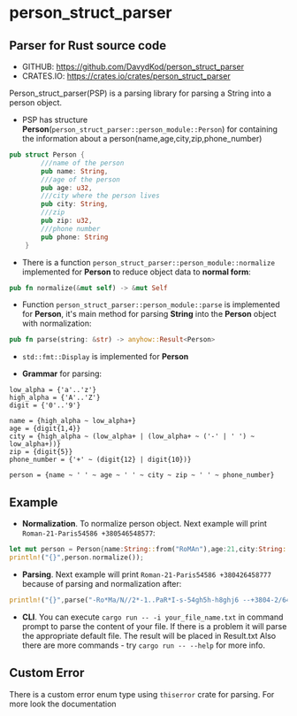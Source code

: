 # person_struct_parser

## Parser for Rust source code

- GITHUB: https://github.com/DavydKod/person_struct_parser
- CRATES.IO: https://crates.io/crates/person_struct_parser

Person_struct_parser(PSP) is a parsing library for parsing a String into a person object.

- PSP has structure **Person**(`person_struct_parser::person_module::Person`) for containing the information about a person(name,age,city,zip,phone_number)

```rust
pub struct Person {
        ///name of the person
        pub name: String,
        ///age of the person
        pub age: u32,
        ///city where the person lives
        pub city: String,
        ///zip
        pub zip: u32,
        ///phone number
        pub phone: String
    }
```

- There is a function `person_struct_parser::person_module::normalize` implemented for **Person** to reduce object data to **normal form**:

```rust
pub fn normalize(&mut self) -> &mut Self
```

- Function `person_struct_parser::person_module::parse` is implemented for **Person**, it's main method for parsing **String** into the **Person** object with normalization:

```rust
pub fn parse(string: &str) -> anyhow::Result<Person>
```

- `std::fmt::Display` is implemented for **Person**

- **Grammar** for parsing:

```pest
low_alpha = {'a'..'z'}
high_alpha = {'A'..'Z'}
digit = {'0'..'9'}

name = {high_alpha ~ low_alpha+}
age = {digit{1,4}}
city = {high_alpha ~ (low_alpha+ | (low_alpha+ ~ ('-' | ' ') ~ low_alpha+))}
zip = {digit{5}}
phone_number = {'+' ~ (digit{12} | digit{10})}

person = {name ~ ' ' ~ age ~ ' ' ~ city ~ zip ~ ' ' ~ phone_number}
```

## Example

- **Normalization**. To normalize person object. Next example will print `Roman-21-Paris54586 +380546548577`:

```rust
let mut person = Person{name:String::from("RoMAn"),age:21,city:String::from("PaRiS"),zip:54586,phone:"+380546548577"};
println!("{}",person.normalize());
```

- **Parsing**. Next example will print `Roman-21-Paris54586 +380426458777` because of parsing and normalization after:

```rust
println!("{}",parse("-Ro*Ma/N//2*-1..PaR*I-s-54gh5h-h8ghj6 --+3804-2/64/58-*777").unwrap());
```

- **CLI**. You can execute `cargo run -- -i your_file_name.txt` in command prompt to parse the content of your file. If there is a problem it will parse the appropriate default file. The result will be placed in Result.txt Also there are more commands - try `cargo run -- --help` for more info.

## Custom Error

There is a custom error enum type using `thiserror` crate for parsing. For more look the documentation

